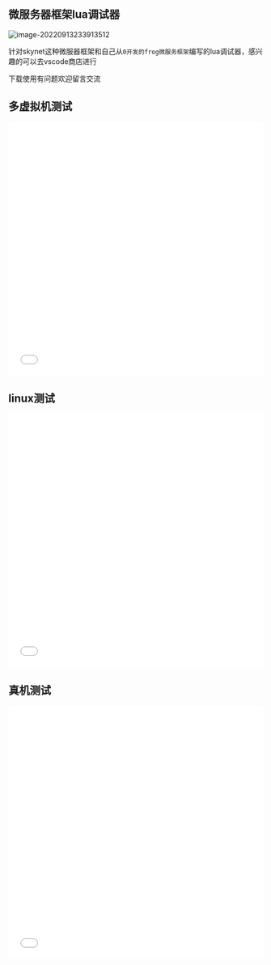 ## 微服务器框架lua调试器

![image-20220913233913512](image/vscode-lua-插件/image-20220913233913512.png)

针对skynet这种微服器框架和自己从`0开发的frog微服务框架`编写的lua调试器，感兴趣的可以去vscode商店进行

下载使用有问题欢迎留言交流

## 多虚拟机测试

<iframe src="//player.bilibili.com/player.html?aid=638985869&bvid=BV1iY4y1r7GE&cid=716979750&page=1" allowfullscreen="allowfullscreen" width="100%" height="500" scrolling="no" frameborder="0" sandbox="allow-top-navigation allow-same-origin allow-forms allow-scripts"></iframe>

## linux测试

<iframe src="//player.bilibili.com/player.html?aid=683901725&bvid=BV1sU4y1S7LS&cid=716979645&page=1" allowfullscreen="allowfullscreen" width="100%" height="500" scrolling="no" frameborder="0" sandbox="allow-top-navigation allow-same-origin allow-forms allow-scripts"></iframe>

## 真机测试

<iframe src="//player.bilibili.com/player.html?aid=553968251&bvid=BV1Bv4y1P7cE&cid=716979648&page=1" allowfullscreen="allowfullscreen" width="100%" height="500" scrolling="no" frameborder="0" sandbox="allow-top-navigation allow-same-origin allow-forms allow-scripts"></iframe>

